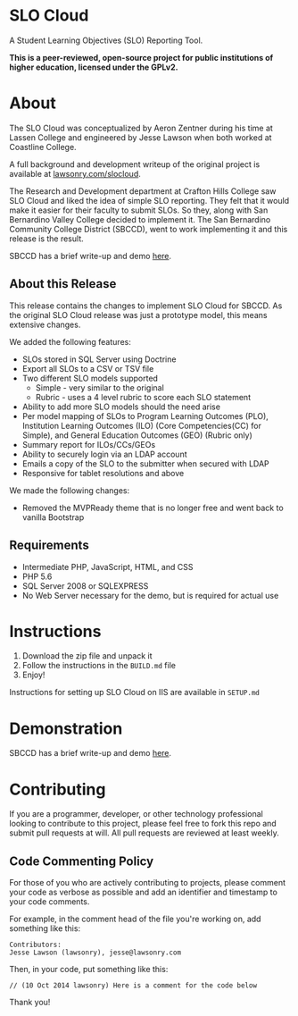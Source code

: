 SLO Cloud
========

A Student Learning Objectives (SLO) Reporting Tool.

**This is a peer-reviewed, open-source project for public institutions of higher education, licensed under the GPLv2.**

# About

The SLO Cloud was conceptualized by Aeron Zentner during his time at Lassen College and engineered by Jesse Lawson 
when both worked at Coastline College.

A full background and development writeup of the original project is available at [lawsonry.com/slocloud](http://lawsonry.com/slocloud).

The Research and Development department at Crafton Hills College saw SLO Cloud and liked the idea of simple SLO
reporting. They felt that it would make it easier for their faculty to submit SLOs. So they, along with San Bernardino
Valley College decided to implement it. The San Bernardino Community College District (SBCCD), went to work
implementing it and this release is the result.

SBCCD has a brief write-up and demo [here](http://sbccd.org/slocloud).

## About this Release

This release contains the changes to implement SLO Cloud for SBCCD. As the original SLO Cloud release was just a 
prototype model, this means extensive changes.

We added the following features:

* SLOs stored in SQL Server using Doctrine
* Export all SLOs to a CSV or TSV file
* Two different SLO models supported
    * Simple - very similar to the original
    * Rubric - uses a 4 level rubric to score each SLO statement
* Ability to add more SLO models should the need arise
* Per model mapping of SLOs to Program Learning Outcomes (PLO), Institution Learning Outcomes (ILO) (Core 
  Competencies(CC) for Simple), and General Education Outcomes (GEO) (Rubric only)
* Summary report for ILOs/CCs/GEOs
* Ability to securely login via an LDAP account
* Emails a copy of the SLO to the submitter when secured with LDAP
* Responsive for tablet resolutions and above

We made the following changes:

* Removed the MVPReady theme that is no longer free and went back to vanilla Bootstrap

## Requirements

* Intermediate PHP, JavaScript, HTML, and CSS
* PHP 5.6
* SQL Server 2008 or SQLEXPRESS
* No Web Server necessary for the demo, but is required for actual use

# Instructions

1. Download the zip file and unpack it
2. Follow the instructions in the `BUILD.md` file
3. Enjoy!

Instructions for setting up SLO Cloud on IIS are available in `SETUP.md`

# Demonstration

SBCCD has a brief write-up and demo [here](http://sbccd.org/slocloud).

# Contributing

If you are a programmer, developer, or other technology professional looking to contribute to this project, please 
feel free to fork this repo and submit pull requests at will. All pull requests are reviewed at least weekly. 

## Code Commenting Policy

For those of you who are actively contributing to projects, please comment your code as verbose as possible and add 
an identifier and timestamp to your code comments.

For example, in the comment head of the file you're working on, add something like this:

	Contributors:
	Jesse Lawson (lawsonry), jesse@lawsonry.com


Then, in your code, put something like this:

`// (10 Oct 2014 lawsonry) Here is a comment for the code below`

Thank you!
